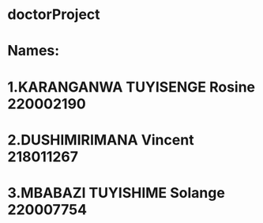 # doctorProject

# Names:
# 1.KARANGANWA TUYISENGE Rosine     220002190
# 2.DUSHIMIRIMANA Vincent                 218011267
# 3.MBABAZI TUYISHIME Solange             220007754
